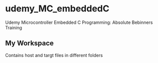 # udemy_MC_embeddedC
Udemy Microcontroller Embedded C Programming: Absolute Bebinners Training
## My Workspace
Contains host and targt files in different folders
